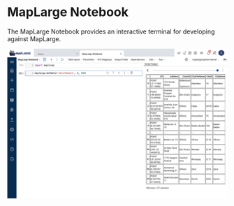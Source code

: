 # MapLarge Notebook

The MapLarge Notebook provides an interactive terminal for developing against MapLarge.

![alt text](./images/notebook.png)